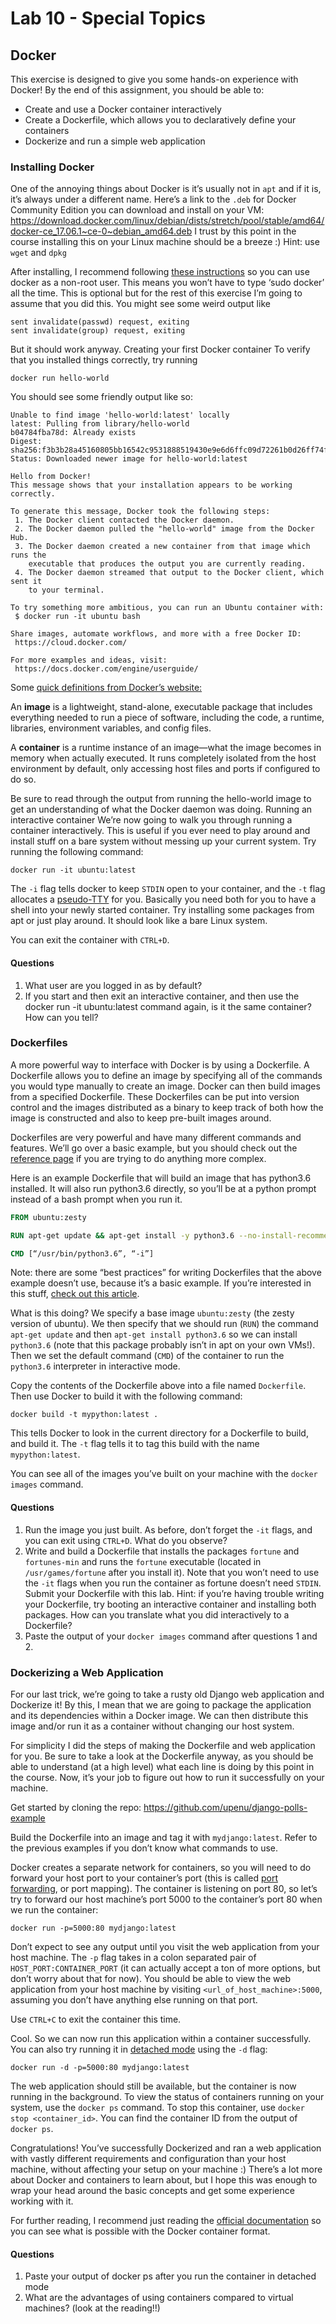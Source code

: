 Lab 10 - Special Topics
=================================
## Docker
This exercise is designed to give you some hands-on experience with Docker!
By the end of this assignment, you should be able to:
- Create and use a Docker container interactively
- Create a Dockerfile, which allows you to declaratively define your containers
- Dockerize and run a simple web application

### Installing Docker
One of the annoying things about Docker is it’s usually not in `apt` and if it is, it’s always under a different name.
Here’s a link to the `.deb` for Docker Community Edition you can download and install on your VM: https://download.docker.com/linux/debian/dists/stretch/pool/stable/amd64/docker-ce_17.06.1~ce-0~debian_amd64.deb 
I trust by this point in the course installing this on your Linux machine should be a breeze :) 
Hint: use `wget` and `dpkg`

After installing, I recommend following [these instructions](https://docs.docker.com/engine/installation/linux/linux-postinstall/#manage-docker-as-a-non-root-user) so you can use docker as a non-root user. This means you won’t have to type ‘sudo docker’ all the time. This is optional but for the rest of this exercise I’m going to assume that you did this. You might see some weird output like 

```
sent invalidate(passwd) request, exiting
sent invalidate(group) request, exiting
```

But it should work anyway.
Creating your first Docker container
To verify that you installed things correctly, try running

`docker run hello-world`

You should see some friendly output like so:

```
Unable to find image 'hello-world:latest' locally
latest: Pulling from library/hello-world
b04784fba78d: Already exists 
Digest: sha256:f3b3b28a45160805bb16542c9531888519430e9e6d6ffc09d72261b0d26ff74f
Status: Downloaded newer image for hello-world:latest

Hello from Docker!
This message shows that your installation appears to be working correctly.

To generate this message, Docker took the following steps:
 1. The Docker client contacted the Docker daemon.
 2. The Docker daemon pulled the "hello-world" image from the Docker Hub.
 3. The Docker daemon created a new container from that image which runs the
    executable that produces the output you are currently reading.
 4. The Docker daemon streamed that output to the Docker client, which sent it
    to your terminal.

To try something more ambitious, you can run an Ubuntu container with:
 $ docker run -it ubuntu bash

Share images, automate workflows, and more with a free Docker ID:
 https://cloud.docker.com/

For more examples and ideas, visit:
 https://docs.docker.com/engine/userguide/
 ```

Some [quick definitions from Docker’s website:](https://docs.docker.com/get-started/#a-brief-explanation-of-containers)

An **image** is a lightweight, stand-alone, executable package that includes everything needed to run a piece of software,
including the code, a runtime, libraries, environment variables, and config files.

A **container** is a runtime instance of an image—what the image becomes in memory when actually executed.
It runs completely isolated from the host environment by default, only accessing host files and ports if configured to do so.

Be sure to read through the output from running the hello-world image to get an understanding of what the Docker daemon was doing.
Running an interactive container
We’re now going to walk you through running a container interactively. This is useful if you ever need to play around and
install stuff on a bare system without messing up your current system. Try running the following command:

`docker run -it ubuntu:latest`

The `-i` flag tells docker to keep `STDIN` open to your container, and the `-t` flag allocates a [pseudo-TTY](https://en.wikipedia.org/wiki/Pseudoterminal) for you.
Basically you need both for you to have a shell into your newly started container.
Try installing some packages from apt or just play around. It should look like a bare Linux system.

You can exit the container with `CTRL+D`.

#### Questions

1. What user are you logged in as by default?
2. If you start and then exit an interactive container, and then use the docker run -it ubuntu:latest command again,
is it the same container? How can you tell?

### Dockerfiles
A more powerful way to interface with Docker is by using a Dockerfile. A Dockerfile allows you to define an image by
specifying all of the commands you would type manually to create an image. Docker can then build images from a specified
Dockerfile. These Dockerfiles can be put into version control and the images distributed as a binary to keep track of both
how the image is constructed and also to keep pre-built images around.

Dockerfiles are very powerful and have many different commands and features. We’ll go over a basic example, but you should
check out the [reference page](https://docs.docker.com/engine/reference/builder/) if you are trying to do anything more complex.

Here is an example Dockerfile that will build an image that has python3.6 installed.
It will also run python3.6 directly, so you’ll be at a python prompt instead of a bash prompt when you run it.

``` dockerfile
FROM ubuntu:zesty

RUN apt-get update && apt-get install -y python3.6 --no-install-recommends

CMD [“/usr/bin/python3.6”, “-i”]
```

Note: there are some “best practices” for writing Dockerfiles that the above example doesn’t use,
because it’s a basic example. If you’re interested in this stuff, [check out this article](https://docs.docker.com/engine/userguide/eng-image/dockerfile_best-practices/).

What is this doing? We specify a base image `ubuntu:zesty` (the zesty version of ubuntu).
We then specify that we should run (`RUN`) the command `apt-get update` and then `apt-get install python3.6` so we can
install `python3.6` (note that this package probably isn’t in apt on your own VMs!).
Then we set the default command (`CMD`) of the container to run the `python3.6` interpreter in interactive mode.

Copy the contents of the Dockerfile above into a file named `Dockerfile`.
Then use Docker to build it with the following command:

`docker build -t mypython:latest .`

This tells Docker to look in the current directory for a Dockerfile to build, and build it.
The `-t` flag tells it to tag this build with the name `mypython:latest`.

You can see all of the images you’ve built on your machine with the `docker images` command.

#### Questions
1. Run the image you just built. As before, don’t forget the `-it` flags, and you can exit using `CTRL+D`. What do you observe?
2. Write and build a Dockerfile that installs the packages `fortune` and `fortunes-min` and runs the `fortune` executable
(located in `/usr/games/fortune` after you install it). Note that you won’t need to use the `-it` flags when you run the container as fortune doesn’t need `STDIN`.
Submit your Dockerfile with this lab. Hint: if you’re having trouble writing your Dockerfile, try booting an interactive container and installing both packages.
How can you translate what you did interactively to a Dockerfile?
3. Paste the output of your `docker images` command after questions 1 and 2.

### Dockerizing a Web Application
For our last trick, we’re going to take a rusty old Django web application and Dockerize it! By this, I mean that
we are going to package the application and its dependencies within a Docker image. We can then distribute this image
and/or run it as a container without changing our host system.

For simplicity I did the steps of making the Dockerfile and web application for you.
Be sure to take a look at the Dockerfile anyway, as you should be able to understand (at a high level) what each
line is doing by this point in the course. Now, it’s your job to figure out how to run it successfully on your machine. 

Get started by cloning the repo: https://github.com/upenu/django-polls-example

Build the Dockerfile into an image and tag it with `mydjango:latest`. Refer to the previous examples if you don’t
know what commands to use.

Docker creates a separate network for containers, so you will need to do forward your host port to your container’s port
(this is called [port forwarding](https://en.wikipedia.org/wiki/Port_forwarding), or port mapping). The container is listening on port 80, so let’s try to forward our
host machine’s port 5000 to the container’s port 80 when we run the container:

`docker run -p=5000:80 mydjango:latest`

Don’t expect to see any output until you visit the web application from your host machine. The `-p` flag takes in a colon
separated pair of `HOST_PORT:CONTAINER_PORT` (it can actually accept a ton of more options, but don’t worry about that for
now). You should be able to view the web application from your host machine by visiting `<url_of_host_machine>:5000`,
assuming you don’t have anything else running on that port.

Use `CTRL+C` to exit the container this time.

Cool. So we can now run this application within a container successfully. You can also try running it in [detached mode](https://docs.docker.com/engine/reference/run/#detached--d)
using the `-d` flag:

`docker run -d -p=5000:80 mydjango:latest`

The web application should still be available, but the container is now running in the background. To view the status of
containers running on your system, use the `docker ps` command. To stop this container, use `docker stop <container_id>`.
You can find the container ID from the output of `docker ps`.

Congratulations! You’ve successfully Dockerized and ran a web application with vastly different requirements and configuration than your
host machine, without affecting your setup on your machine :) There’s a lot more about Docker and containers to learn about,
but I hope this was enough to wrap your head around the basic concepts and get some experience working with it.

For further reading, I recommend just reading the [official documentation](https://docs.docker.com/) so you can see what is possible with the Docker
container format.

#### Questions
1. Paste your output of docker ps after you run the container in detached mode
2. What are the advantages of using containers compared to virtual machines? (look at the reading!!)
